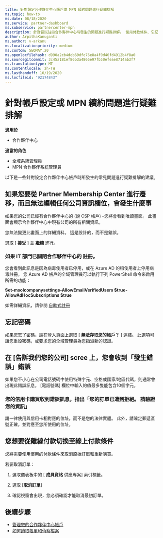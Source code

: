 ```yaml
---
title: 針對設定合作夥伴中心帳戶或 MPN 續約問題進行疑難排解
ms.topic: how-to
ms.date: 08/18/2020
ms.service: partner-dashboard
ms.subservice: partnercenter-mpn
description: 針對嘗試註冊合作夥伴中心時發生的問題進行疑難排解。 使用付款條件、忘記密碼等解決問題的答案。
author: ArpithaKanuganti
ms.author: v-arkanu
ms.localizationpriority: medium
ms.custom: SEOMAY.20
ms.openlocfilehash: d990a2cb4dcb69dfc76e8a4f0d40fd4912b4f8a0
ms.sourcegitcommit: 3c45a181ef86b3a4866e97fb50efeae8714ab3f7
ms.translationtype: MT
ms.contentlocale: zh-TW
ms.lasthandoff: 10/19/2020
ms.locfileid: "92174843"
---
```

# <a name="troubleshoot-account-setup-or-mpn-renewal-issues"></a>針對帳戶設定或 MPN 續約問題進行疑難排解

**適用於**

- 合作夥伴中心
 
**適當的角色**

- 全域系統管理員
- MPN 合作夥伴系統管理員 
 
以下是一些針對設定合作夥伴中心帳戶時所發生的常見問題進行疑難排解的建議。

## <a name="what-happens-if-you-are-migrating-from-partner-membership-center-and-you-cant-edit-any-company-information-fields"></a>如果您要從 Partner Membership Center 進行遷移，而且無法編輯任何公司資訊欄位，會發生什麼事

如果您的公司已經有合作夥伴中心的 (說 CSP 帳戶) –您將會看到唯讀畫面。 此畫面會顯示合作夥伴中心中現有公司的所有相關資訊。

您無法變更此畫面上的詳細資料。 這是設計的，而不是錯誤。

選取 [ **接受** ] 並 **繼續** 進行。


### <a name="if-the-it-department-has-turned-off-sign-up-for-partner-center"></a>如果 IT 部門已關閉合作夥伴中心的 **註冊**。

您會看到此訊息是因為病毒使用者已停用，或在 Azure AD 的租使用者上停用病毒註冊。 您 Azure AD 帳戶的全域管理員可以執行下列 PowerShell 命令來啟用所需的功能：

**Set-msolcompanysettings-AllowEmailVerifiedUsers $true-AllowAdHocSubscriptions $true**

如需詳細資訊，請參閱 [自助式註冊](/azure/active-directory/users-groups-roles/directory-self-service-signup)

## <a name="you-forgot-your-password"></a>忘記密碼

如果您忘了密碼，請在登入頁面上選取 [ **無法存取您的帳戶？** ] 連結。 此選項可讓您重設密碼，或要求您的全域管理員為您指派新的認證。

## <a name="on-the-tell-us-about-your-company-scree-you-receive-a-something-went-wrong-error"></a>在 [告訴我們您的公司] scree 上，您會收到「發生錯誤」錯誤

如果您不小心在公司電話號碼中使用特殊字元、空格或國家/地區代碼，則通常會出現此錯誤訊息。 [電話號碼] 欄位中輸入的值最多隻能包含10個字元。


### <a name="your-credit-card-purchase-is-receiving-an-error-message-stating-that-your-order-was-declined-please-verify-your-information"></a>您的信用卡購買收到錯誤訊息，指出「您的訂單已遭到拒絕。 請驗證您的資訊」


請一律使用與信用卡相對應的位址，而不是您的法律實體。 此外，請確定郵遞區號正確，並對應至您所使用的位址。

## <a name="you-want-to-switch-from-offline-payment-to-online-payment-method"></a>您想要從離線付款切換至線上付款條件 

您將需要使用慣用的付款條件來取消原始訂單和重新購買。

若要取消訂單：

1. 選取儀表板中的 [ **成員資格** 供應專案] 索引標籤。

2. 選取 [**取消訂單**]

3. 確認視窗會出現，您必須確認才能取消最初訂單。

## <a name="next-steps"></a>後續步驟

- [管理您的合作夥伴中心帳戶](partner-center-account-setup.md)
- [如何讀取帳單和偵察檔案](read-your-bill.md)